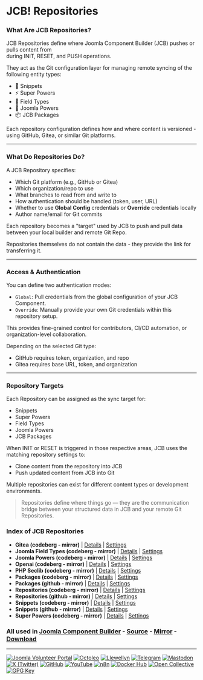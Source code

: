 # JCB! Repositories

### What Are JCB Repositories?
JCB Repositories define where Joomla Component Builder (JCB) pushes or pulls content from  
during INIT, RESET, and PUSH operations.

They act as the Git configuration layer for managing remote syncing of the following entity types:
- 🧩 Snippets
- ⚡ Super Powers
- 🧬 Field Types
- 🔧 Joomla Powers
- 📦 JCB Packages

Each repository configuration defines how and where content is versioned - using GitHub, Gitea, or similar Git platforms.

---
### What Do Repositories Do?
A JCB Repository specifies:

- Which Git platform (e.g., GitHub or Gitea)
- Which organization/repo to use
- What branches to read from and write to
- How authentication should be handled (token, user, URL)
- Whether to use **Global Config** credentials or **Override** credentials locally
- Author name/email for Git commits

Each repository becomes a "target" used by JCB to push and pull data between your local builder and remote Git Repo.

Repositories themselves do not contain the data - they provide the link for transferring it.

---
### Access & Authentication
You can define two authentication modes:

- `Global`: Pull credentials from the global configuration of your JCB Component.
- `Override`: Manually provide your own Git credentials within this repository setup.

This provides fine-grained control for contributors, CI/CD automation, or organization-level collaboration.

Depending on the selected Git type:
- GitHub requires token, organization, and repo
- Gitea requires base URL, token, and organization

---
### Repository Targets
Each Repository can be assigned as the sync target for:

- Snippets
- Super Powers
- Field Types
- Joomla Powers
- JCB Packages

When INIT or RESET is triggered in those respective areas, JCB uses the matching repository settings to:
- Clone content from the repository into JCB
- Push updated content from JCB into Git

Multiple repositories can exist for different content types or development environments.

> Repositories define where things go — they are the communication bridge between your structured data in JCB and your remote Git Repositories.

### Index of JCB Repositories


 - **Gitea (codeberg - mirror)** | [Details](src/cb800a2c-4bf7-41c8-9360-cfe9d54cdf2b) | [Settings](src/cb800a2c-4bf7-41c8-9360-cfe9d54cdf2b/item.json)
 - **Joomla Field Types (codeberg - mirror)** | [Details](src/bf4a1d77-e3a4-4aa8-a07f-2b01872bf7e9) | [Settings](src/bf4a1d77-e3a4-4aa8-a07f-2b01872bf7e9/item.json)
 - **Joomla Powers (codeberg - mirror)** | [Details](src/8ac595d4-0b1d-4877-ba3e-2b815c1c7e3c) | [Settings](src/8ac595d4-0b1d-4877-ba3e-2b815c1c7e3c/item.json)
 - **Openai (codeberg - mirror)** | [Details](src/c625381a-7795-4b9f-8b4e-997c9291e3fc) | [Settings](src/c625381a-7795-4b9f-8b4e-997c9291e3fc/item.json)
 - **PHP Seclib (codeberg - mirror)** | [Details](src/64a84f86-391e-4e4b-be99-b2c7c41a6005) | [Settings](src/64a84f86-391e-4e4b-be99-b2c7c41a6005/item.json)
 - **Packages (codeberg - mirror)** | [Details](src/11298fc6-11a4-4075-bdcb-622ef4f3054d) | [Settings](src/11298fc6-11a4-4075-bdcb-622ef4f3054d/item.json)
 - **Packages (github - mirror)** | [Details](src/562624ab-48bf-4979-9a14-6b10cf3635de) | [Settings](src/562624ab-48bf-4979-9a14-6b10cf3635de/item.json)
 - **Repositories (codeberg - mirror)** | [Details](src/a8701724-b77c-4e5a-9efc-61701341e8e5) | [Settings](src/a8701724-b77c-4e5a-9efc-61701341e8e5/item.json)
 - **Repositories (github - mirror)** | [Details](src/8f156882-f299-4be2-ad13-fdb2c40bb207) | [Settings](src/8f156882-f299-4be2-ad13-fdb2c40bb207/item.json)
 - **Snippets (codeberg - mirror)** | [Details](src/70a9b44b-0802-4b94-9132-e5f360d0215e) | [Settings](src/70a9b44b-0802-4b94-9132-e5f360d0215e/item.json)
 - **Snippets (github - mirror)** | [Details](src/70e85588-bc28-4459-9b29-858f68faae8f) | [Settings](src/70e85588-bc28-4459-9b29-858f68faae8f/item.json)
 - **Super Powers (codeberg - mirror)** | [Details](src/8213b3a3-8618-4b29-92b3-15c9f26f019c) | [Settings](src/8213b3a3-8618-4b29-92b3-15c9f26f019c/item.json)

### All used in [Joomla Component Builder](https://www.joomlacomponentbuilder.com) - [Source](https://git.vdm.dev/joomla/Component-Builder) - [Mirror](https://github.com/vdm-io/Joomla-Component-Builder) - [Download](https://git.vdm.dev/joomla/pkg-component-builder/releases)

---
[![Joomla Volunteer Portal](https://img.shields.io/badge/-Joomla-gold?logo=joomla)](https://volunteers.joomla.org/joomlers/1396-llewellyn-van-der-merwe "Join Llewellyn on the Joomla Volunteer Portal: Shaping the Future Together!") [![Octoleo](https://img.shields.io/badge/-Octoleo-black?logo=linux)](https://git.vdm.dev/octoleo "--quiet") [![Llewellyn](https://img.shields.io/badge/-Llewellyn-ffffff?logo=gitea)](https://git.vdm.dev/Llewellyn "Collaborate and Innovate with Llewellyn on Git: Building a Better Code Future!") [![Telegram](https://img.shields.io/badge/-Telegram-blue?logo=telegram)](https://t.me/Joomla_component_builder "Join Llewellyn and the Community on Telegram: Building Joomla Components Together!") [![Mastodon](https://img.shields.io/badge/-Mastodon-9e9eec?logo=mastodon)](https://joomla.social/@llewellyn "Connect and Engage with Llewellyn on Joomla Social: Empowering Communities, One Post at a Time!") [![X (Twitter)](https://img.shields.io/badge/-X-black?logo=x)](https://x.com/llewellynvdm "Join the Conversation with Llewellyn on X: Where Ideas Take Flight!") [![GitHub](https://img.shields.io/badge/-GitHub-181717?logo=github)](https://github.com/Llewellynvdm "Build, Innovate, and Thrive with Llewellyn on GitHub: Turning Ideas into Impact!") [![YouTube](https://img.shields.io/badge/-YouTube-ff0000?logo=youtube)](https://www.youtube.com/@OctoYou "Explore, Learn, and Create with Llewellyn on YouTube: Your Gateway to Inspiration!") [![n8n](https://img.shields.io/badge/-n8n-black?logo=n8n)](https://n8n.io/creators/octoleo "Effortless Automation and Impactful Workflows with Llewellyn on n8n!") [![Docker Hub](https://img.shields.io/badge/-Docker-grey?logo=docker)](https://hub.docker.com/u/llewellyn "Llewellyn on Docker: Containerize Your Creativity!") [![Open Collective](https://img.shields.io/badge/-Donate-green?logo=opencollective)](https://opencollective.com/joomla-component-builder "Donate towards JCB: Help Llewellyn financially so he can continue developing this great tool!") [![GPG Key](https://img.shields.io/badge/-GPG-blue?logo=gnupg)](https://git.vdm.dev/Llewellyn/gpg "Unlock Trust and Security with Llewellyn's GPG Key: Your Gateway to Verified Connections!")